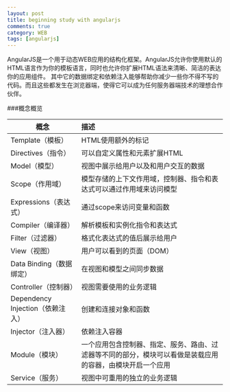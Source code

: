 ```yaml
---
layout: post
title: beginning study with angularjs
comments: true
category: WEB
tags: [angularjs]
---
```

AngularJS是一个用于动态WEB应用的结构化框架。AngularJS允许你使用默认的HTML语言作为你的模板语言，同时也允许你扩展HTML语法来清晰、简洁的表达你的应用组件。
其中它的数据绑定和依赖注入能够帮助你减少一些你不得不写的代码。而且这些都发生在浏览器端，使得它可以成为任何服务器端技术的理想合作伙伴。<!--more-->

###概念概览

|概念|描述|
|---|:---|
|Template（模板）|HTML使用额外的标记|
|Directives（指令）|可以自定义属性和元素扩展HTML|
|Model（模型）|视图中展示给用户以及和用户交互的数据|
|Scope（作用域）|模型存储的上下文作用域，控制器、指令和表达式可以通过作用域来访问模型|
|Expressions（表达式）|通过scope来访问变量和函数|
|Compiler（编译器）|解析模板和实例化指令和表达式|
|Filter（过滤器）|格式化表达式的值后展示给用户|
|View（视图）|用户可以看到的页面（DOM）|
|Data Binding（数据绑定）|在视图和模型之间同步数据|
|Controller（控制器）|视图需要使用的业务逻辑|
|Dependency Injection（依赖注入）|创建和连接对象和函数|
|Injector（注入器）|依赖注入容器|
|Module（模块）| 一个应用包含控制器、指定、服务、路由、过滤器等不同的部分，模块可以看做是装载应用的容器，由模块开启一个应用|
|Service（服务）|视图中可重用的独立的业务逻辑|


